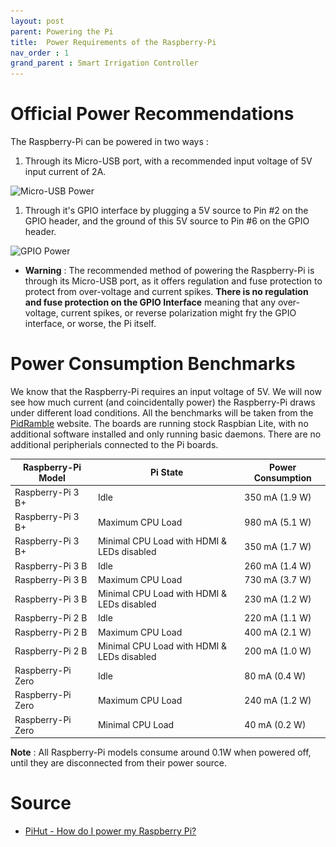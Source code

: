 ```yaml
---
layout: post
parent: Powering the Pi
title:  Power Requirements of the Raspberry-Pi
nav_order : 1
grand_parent : Smart Irrigation Controller
---
```


# Official Power Recommendations

The Raspberry-Pi can be powered in two ways :  

1. Through its Micro-USB port, with a recommended input voltage of 5V input current of 2A.

![Micro-USB Power](..\..\..\assets\images\Pi-Micro-USB.PNG)

1. Through it's GPIO interface by plugging a 5V source to Pin #2 on the GPIO header, and the ground of this 5V source to Pin #6 on the GPIO header.

![GPIO Power](..\..\..\assets\images\Diagram-Powering-The-Pi-Through-GPIO.PNG)

- **Warning** : The recommended method of powering the Raspberry-Pi is through its Micro-USB port, as it offers regulation and fuse protection to protect from over-voltage and current spikes. **There is no regulation and fuse protection on the GPIO Interface** meaning that any over-voltage, current spikes, or reverse polarization might fry the GPIO interface, or worse, the Pi itself.

  

# Power Consumption Benchmarks

We know that the Raspberry-Pi requires an input voltage of 5V. We will now see how much current (and coincidentally power) the Raspberry-Pi draws under different load conditions. All the benchmarks will be taken from the [PidRamble](https://www.pidramble.com/wiki/benchmarks/power-consumption) website. The boards are running stock Raspbian Lite, with no additional software installed and only running basic daemons. There are no additional peripherials connected to the Pi boards.

| Raspberry-Pi Model | Pi State | Power Consumption |
| ---------------------------- | ----------------| -------------|
| Raspberry-Pi 3 B+ | Idle | 350 mA (1.9 W) |
| Raspberry-Pi 3 B+ | Maximum CPU Load | 980 mA (5.1 W) |
| Raspberry-Pi 3 B+ | Minimal CPU Load with HDMI & LEDs disabled | 350 mA (1.7 W) |
| Raspberry-Pi 3 B | Idle | 260 mA (1.4 W) |
| Raspberry-Pi 3 B | Maximum CPU Load | 730 mA (3.7 W) |
| Raspberry-Pi 3 B | Minimal CPU Load with HDMI & LEDs disabled | 230 mA (1.2 W) |
| Raspberry-Pi 2 B | Idle | 220 mA (1.1 W) |
| Raspberry-Pi 2 B | Maximum CPU Load | 400 mA (2.1 W) |
| Raspberry-Pi 2 B | Minimal CPU Load with HDMI & LEDs disabled | 200 mA (1.0 W) |
| Raspberry-Pi Zero | Idle |  80 mA (0.4 W) |
| Raspberry-Pi Zero | Maximum CPU Load | 240 mA (1.2 W) |
| Raspberry-Pi Zero | Minimal CPU Load | 40 mA (0.2 W) |

**Note** : All Raspberry-Pi models consume around 0.1W when powered off, until they are disconnected from their power source.

# Source

- [PiHut - How do I power my Raspberry Pi?](https://thepihut.com/blogs/raspberry-pi-tutorials/how-do-i-power-my-raspberry-pi)